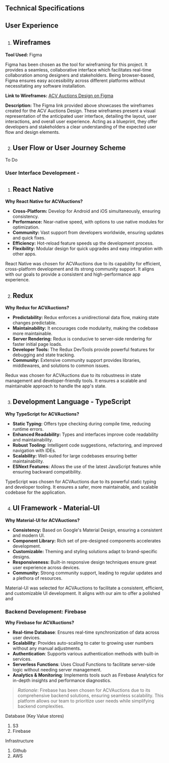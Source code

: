 ## **Technical Specifications**


## User Experience
  1. ## Wireframes

**Tool Used:** Figma

Figma has been chosen as the tool for wireframing for this project. It provides a seamless, collaborative interface which facilitates real-time collaboration among designers and stakeholders. Being browser-based, Figma ensures easy accessibility across different platforms without necessitating any software installation.

**Link to Wireframes:** 
[ACV Auctions Design on Figma](https://www.figma.com/file/5Mtr0Qc8Zp6L1sZxzj0lsx/ACV-Auctions-Design?type=design&node-id=0-1&mode=design&t=Sn1hM4I8FrDCLNFB-0)

**Description:** 
The Figma link provided above showcases the wireframes created for the ACV Auctions Design. These wireframes present a visual representation of the anticipated user interface, detailing the layout, user interactions, and overall user experience. Acting as a blueprint, they offer developers and stakeholders a clear understanding of the expected user flow and design elements.

 2. ## User Flow or User Journey Scheme

To Do

### User Interface Development - 
1. ## React Native

**Why React Native for ACVAuctions?**

- **Cross-Platform:** Develop for Android and iOS simultaneously, ensuring consistency.
- **Performance:** Near-native speed, with options to use native modules for optimization.
- **Community:** Vast support from developers worldwide, ensuring updates and quick fixes.
- **Efficiency:** Hot-reload feature speeds up the development process.
- **Flexibility:** Modular design for quick upgrades and easy integration with other apps.

React Native was chosen for ACVAuctions due to its capability for efficient, cross-platform development and its strong community support. It aligns with our goals to provide a consistent and high-performance app experience.

2. ## Redux

**Why Redux for ACVAuctions?**

- **Predictability:** Redux enforces a unidirectional data flow, making state changes predictable.
- **Maintainability:** It encourages code modularity, making the codebase more maintainable.
- **Server Rendering:** Redux is conducive to server-side rendering for faster initial page loads.
- **Developer Tools:** The Redux DevTools provide powerful features for debugging and state tracking.
- **Community:** Extensive community support provides libraries, middlewares, and solutions to common issues.

Redux was chosen for ACVAuctions due to its robustness in state management and developer-friendly tools. It ensures a scalable and maintainable approach to handle the app's state.

  3. ## Development Language - TypeScript

**Why TypeScript for ACVAuctions?**

- **Static Typing:** Offers type checking during compile time, reducing runtime errors.
- **Enhanced Readability:** Types and interfaces improve code readability and maintainability.
- **Robust Tooling:** Intelligent code suggestions, refactoring, and improved navigation with IDEs.
- **Scalability:** Well-suited for large codebases ensuring better maintainability.
- **ESNext Features:** Allows the use of the latest JavaScript features while ensuring backward compatibility.

TypeScript was chosen for ACVAuctions due to its powerful static typing and developer tooling. It ensures a safer, more maintainable, and scalable codebase for the application.

  4. ## UI Framework - Material-UI

**Why Material-UI for ACVAuctions?**

- **Consistency:** Based on Google's Material Design, ensuring a consistent and modern UI.
- **Component Library:** Rich set of pre-designed components accelerates development.
- **Customizable:** Theming and styling solutions adapt to brand-specific designs.
- **Responsiveness:** Built-in responsive design techniques ensure great user experience across devices.
- **Community:** Strong community support, leading to regular updates and a plethora of resources.

Material-UI was selected for ACVAuctions to facilitate a consistent, efficient, and customizable UI development. It aligns with our aim to offer a polished and


### Backend Development: Firebase

**Why Firebase for ACVAuctions?**
- **Real-time Database**: Ensures real-time synchronization of data across user devices.
- **Scalability**: Provides auto-scaling to cater to growing user numbers without any manual adjustments.
- **Authentication**: Supports various authentication methods with built-in services.
- **Serverless Functions**: Uses Cloud Functions to facilitate server-side logic without needing server management.
- **Analytics & Monitoring**: Implements tools such as Firebase Analytics for in-depth insights and performance diagnostics.

> _Rationale_: Firebase has been chosen for ACVAuctions due to its comprehensive backend solutions, ensuring seamless scalability. This platform allows our team to prioritize user needs while simplifying backend complexities.


Database (Key Value stores)
  1. S3
  2. Firebase

Infrastructure
  1. Github
  2. AWS





